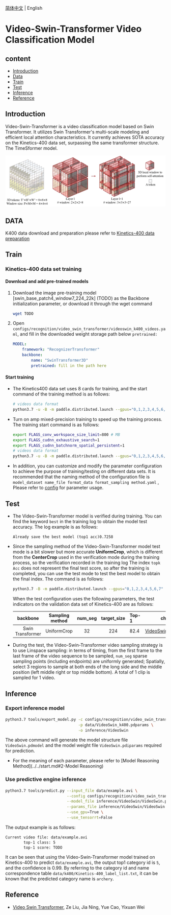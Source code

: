 [简体中文](../../../zh-CN/model_zoo/recognition/video-swin.md) | English

# Video-Swin-Transformer Video Classification Model

## content

- [Introduction](#Introduction)
- [Data](#DATA)
- [Train](#Train)
- [Test](#Test)
- [Inference](#Inference)
- [Reference](#Reference)


## Introduction

Video-Swin-Transformer is a video classification model based on Swin Transformer. It utilizes Swin Transformer's multi-scale modeling and efficient local attention characteristics. It currently achieves SOTA accuracy on the Kinetics-400 data set, surpassing the same transformer structure. The TimeSformer model.


![VideoSwin](../../../images/videoswin.jpg)

## DATA

K400 data download and preparation please refer to [Kinetics-400 data preparation](../../dataset/k400.md)


## Train

### Kinetics-400 data set training

#### Download and add pre-trained models

1. Download the image pre-training model [swin_base_patch4_window7_224_22k] (TODO) as the Backbone initialization parameter, or download it through the wget command

   ```bash
   wget TODO
   ```

2. Open `configs/recognition/video_swin_transformer/videoswin_k400_videos.yaml`, and fill in the downloaded weight storage path below `pretrained:`

    ```yaml
    MODEL:
        framework: "RecognizerTransformer"
        backbone:
            name: "SwinTransformer3D"
            pretrained: fill in the path here
    ```

#### Start training

- The Kinetics400 data set uses 8 cards for training, and the start command of the training method is as follows:

    ```bash
    # videos data format
    python3.7 -u -B -m paddle.distributed.launch --gpus="0,1,2,3,4,5,6,7" --log_dir=log_videoswin main.py --validate -c configs/ recognition/video_swin_transformer/videoswin_k400_videos.yaml
    ```

- Turn on amp mixed-precision training to speed up the training process. The training start command is as follows:

    ```bash
    export FLAGS_conv_workspace_size_limit=800 # MB
    export FLAGS_cudnn_exhaustive_search=1
    export FLAGS_cudnn_batchnorm_spatial_persistent=1
    # videos data format
    python3.7 -u -B -m paddle.distributed.launch --gpus="0,1,2,3,4,5,6,7" --log_dir=log_videoswin main.py --amp --validate- c configs/recognition/video_swin_transformer/videoswin_k400_videos.yaml
    ```

- In addition, you can customize and modify the parameter configuration to achieve the purpose of training/testing on different data sets. It is recommended that the naming method of the configuration file is `model_dataset name_file format_data format_sampling method.yaml` , Please refer to [config](../../tutorials/config.md) for parameter usage.


## Test

- The Video-Swin-Transformer model is verified during training. You can find the keyword `best` in the training log to obtain the model test accuracy. The log example is as follows:

  ```
  Already save the best model (top1 acc)0.7258
  ```

- Since the sampling method of the Video-Swin-Transformer model test mode is a bit slower but more accurate **UniformCrop**, which is different from the **CenterCrop** used in the verification mode during the training process, so the verification recorded in the training log The index `topk Acc` does not represent the final test score, so after the training is completed, you can use the test mode to test the best model to obtain the final index. The command is as follows:

  ```bash
  python3.7 -B -m paddle.distributed.launch --gpus="0,1,2,3,4,5,6,7" --log_dir=log_videoswin main.py --test -c configs/recognition/ video_swin_transformer/videoswin_k400_videos.yaml -w "output/VideoSwin/VideoSwin_best.pdparams"
  ```


  When the test configuration uses the following parameters, the test indicators on the validation data set of Kinetics-400 are as follows:

   | backbone | Sampling method | num_seg | target_size | Top-1 | checkpoints |
   | :----------------: | :-------------: | :-----: | :---------: | :---- | :----------------------------------------------------------: |
   | Swin Transformer | UniformCrop | 32 | 224 | 82.4 | [VideoSwin_k400.pdparams](TODO) |


- During the test, the Video-Swin-Transformer video sampling strategy is to use Linspace sampling: in terms of timing, from the first frame to the last frame of the video sequence to be sampled, `num_seg` sparse sampling points (including endpoints) are uniformly generated; Spatially, select 3 regions to sample at both ends of the long side and the middle position (left middle right or top middle bottom). A total of 1 clip is sampled for 1 video.

## Inference

### Export inference model

```bash
python3.7 tools/export_model.py -c configs/recognition/video_swin_transformer/videoswin_k400_videos.yaml \
                                -p data/VideoSwin_k400.pdparams \
                                -o inference/VideoSwin
```

The above command will generate the model structure file `VideoSwin.pdmodel` and the model weight file `VideoSwin.pdiparams` required for prediction.

- For the meaning of each parameter, please refer to [Model Reasoning Method](../../start.md#2-Model Reasoning)

### Use predictive engine inference

```bash
python3.7 tools/predict.py --input_file data/example.avi \
                           --config configs/recognition/video_swin_transformer/videoswin_k400_videos.yaml \
                           --model_file inference/VideoSwin/VideoSwin.pdmodel \
                           --params_file inference/VideoSwin/VideoSwin.pdiparams \
                           --use_gpu=True \
                           --use_tensorrt=False
```

The output example is as follows:

```
Current video file: data/example.avi
        top-1 class: 5
        top-1 score: TODO
```

It can be seen that using the Video-Swin-Transformer model trained on Kinetics-400 to predict `data/example.avi`, the output top1 category id is `5`, and the confidence is 0.99. By referring to the category id and name correspondence table `data/k400/Kinetics-400_label_list.txt`, it can be known that the predicted category name is `archery`.

## Reference

- [Video Swin Transformer](https://arxiv.org/pdf/2106.13230.pdf), Ze Liu, Jia Ning, Yue Cao, Yixuan Wei
